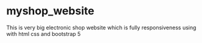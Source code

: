 # myshop_website
This is very big electronic shop website which is fully responsiveness using with html css and bootstrap 5
